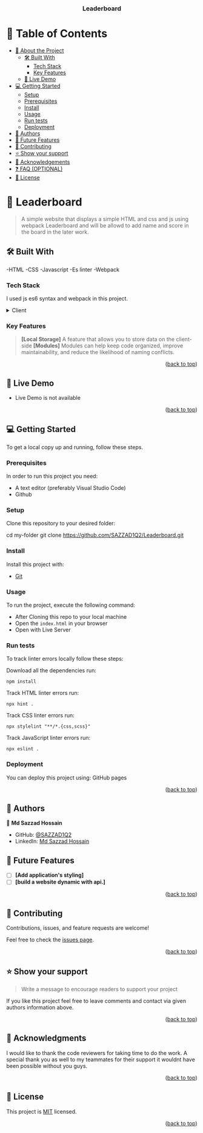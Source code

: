 <a name="readme-top"></a>

<div align="center">
 
  <h3><b>Leaderboard</b></h3>

</div>

<!-- TABLE OF CONTENTS -->

# 📗 Table of Contents

- [📖 About the Project](#about-project)
  - [🛠 Built With](#built-with)
    - [Tech Stack](#tech-stack)
    - [Key Features](#key-features)
  - [🚀 Live Demo](#live-demo)
- [💻 Getting Started](#getting-started)
  - [Setup](#setup)
  - [Prerequisites](#prerequisites)
  - [Install](#install)
  - [Usage](#usage)
  - [Run tests](#run-tests)
  - [Deployment](#triangular_flag_on_post-deployment)
- [👥 Authors](#authors)
- [🔭 Future Features](#future-features)
- [🤝 Contributing](#contributing)
- [⭐️ Show your support](#support)
- [🙏 Acknowledgements](#acknowledgements)
- [❓ FAQ (OPTIONAL)](#faq)
- [📝 License](#license)

<!-- PROJECT DESCRIPTION -->

# 📖 Leaderboard <a name="about-project"></a>

> A simple website that displays a simple HTML and css and js using webpack Leaderboard and will be allowd to add name and score in the board in the later work.

## 🛠 Built With <a name="built-with">
-HTML
-CSS
-Javascript
-Es linter
-Webpack</a>

### Tech Stack <a name="tech-stack"></a>

I used js es6 syntax and webpack in this project.

<details>
  <summary>Client</summary>
  <ul>
    <li>Html</li>
    <li>Css </li>
    <li>Javascript </li>
    <li> Webpack </li>
     </ul>
</details>

<!-- Features -->

### Key Features <a name="key-features"></a>

> **[Local Storage]**
  > A feature that allows you to store data on the client-side
  **[Modules]**
  > Modules can help keep code organized, improve maintainability, and reduce the likelihood of naming conflicts.
 
<p align="right">(<a href="#readme-top">back to top</a>)</p>


## 🚀 Live Demo <a name="live-demo"></a>

- Live Demo is not available

<p align="right">(<a href="#readme-top">back to top</a>)</p>


## 💻 Getting Started <a name="getting-started"></a>

To get a local copy up and running, follow these steps.

### Prerequisites

In order to run this project you need:

- A text editor (preferably Visual Studio Code)
- Github

### Setup

Clone this repository to your desired folder:

cd my-folder git clone https://github.com/SAZZAD1Q2/Leaderboard.git

### Install

Install this project with:

  -  [Git](https://github.com/SAZZAD1Q2/Leaderboard.git)

### Usage

To run the project, execute the following command:
- After Cloning this repo to your local machine
- Open the `index.html` in your browser
- Open with Live Server

### Run tests
To track linter errors locally follow these steps:  

Download all the dependencies run:
```
npm install
```
Track HTML linter errors run:
```
npx hint .
```
Track CSS linter errors run:
```
npx stylelint "**/*.{css,scss}"
```
Track JavaScript linter errors run:
```
npx eslint .
```
### Deployment
You can deploy this project using:
GitHub pages

<p align="right">(<a href="#readme-top">back to top</a>)</p>

<!-- AUTHORS -->

## 👥 Authors <a name="authors"></a>

👤 **Md Sazzad Hossain**

- GitHub: [@SAZZAD1Q2](https://github.com/SAZZAD1Q2)
- LinkedIn: [Md Sazzad Hossain](https://www.linkedin.com/in/md-sazzad-hossain-054720257/)


<!-- FUTURE FEATURES -->

## 🔭 Future Features <a name="future-features"></a>


- [ ] **[Add application's styling]**
- [ ] **[build a website dynamic with api.]**

<p align="right">(<a href="#readme-top">back to top</a>)</p>

## 🤝 Contributing <a name="contributing"></a>

Contributions, issues, and feature requests are welcome!

Feel free to check the [issues page](../../issues/).

<p align="right">(<a href="#readme-top">back to top</a>)</p>

## ⭐️ Show your support <a name="support"></a>

> Write a message to encourage readers to support your project

If you like this project feel free to leave comments and contact via given authors information above.

<p align="right">(<a href="#readme-top">back to top</a>)</p>

## 🙏 Acknowledgments <a name="acknowledgements"></a>
I would like to thank the code reviewers for taking time to do the work. A special thank you as well to my teammates for their support it wouldnt have been possible without you guys.

<p align="right">(<a href="#readme-top">back to top</a>)</p>

## 📝 License <a name="license"></a>

This project is [MIT](./LICENSE) licensed.

<p align="right">(<a href="#readme-top">back to top</a>)</p>